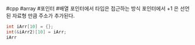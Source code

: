 #cpp #array #포인터 #배열 
포인터에서 타입은 접근하는 방식
포인터에서 +1 은 선언된 자료형 만큼 주소가 추가된다.
```Cpp
int iArr[10] = {};
int(&iArr2)[10] = iArr;
iArr
```
